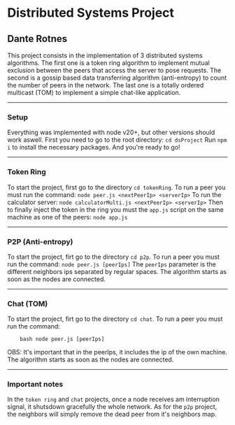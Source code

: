 # Distributed Systems Project
## Dante Rotnes

This project consists in the implementation of 3 distributed systems algorithms. The first one is a token ring algorithm to implement mutual exclusion between the peers that access the server to pose requests. The second is a gossip based data transferring algorithm (anti-entropy) to count the number of peers in the network. The last one is a totally ordered multicast (TOM) to implement a simple chat-like application.

***
### Setup
Everything was implemented with node v20+, but other versions should work aswell.
First you need to go to the root directory: `cd dsProject`
Run `npm i` to install the necessary packages.
And you're ready to go!
***

### Token Ring
To start the project, first go to the directory `cd tokenRing`.
To run a peer you must run the command:
```node peer.js <nextPeerIp> <serverIp>```
To run the calculator server:
```node calculatorMulti.js <nextPeerIp> <serverIp>```
Then to finally inject the token in the ring you must the `app.js` script on the same machine as one of the peers:
```node app.js```

***
### P2P (Anti-entropy)
To start the project, firt go to the directory `cd p2p`.
To run a peer you must run the command:
```node peer.js [peerIps]```
The `peerIps` parameter is the different neighbors ips separated by regular spaces.
The algorithm starts as soon as the nodes are connected.

***
### Chat (TOM)
To start the project, firt go to the directory `cd chat`.
To run a peer you must run the command:
```
    bash node peer.js [peerIps] 
```
OBS: It's important that in the peerIps, it includes the ip of the own machine.
The algorithm starts as soon as the nodes are connected.

***
### Important notes
In the `token ring` and `chat` projects, once a node receives am interruption signal, it shutsdown gracefully the whole network. As for the `p2p` project, the neighbors will simply remove the dead peer from it's neighbors map.